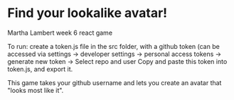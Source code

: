# Find your lookalike avatar!
Martha Lambert week 6 react game

To run: create a token.js file in the src folder, with a github token (can be accessed via 
settings -> developer settings -> personal access tokens -> generate new token -> Select repo and user
Copy and paste this token into token.js, and export it. 

This game takes your github username and lets you create an avatar that "looks most like it".

